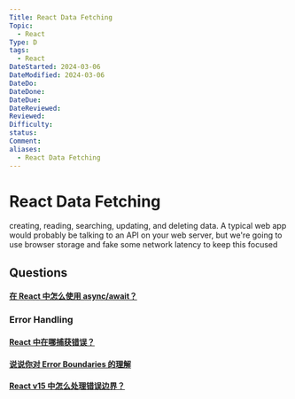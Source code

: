 ```yaml
---
Title: React Data Fetching
Topic:
  - React
Type: D
tags:
  - React
DateStarted: 2024-03-06
DateModified: 2024-03-06
DateDo:
DateDone:
DateDue:
DateReviewed:
Reviewed:
Difficulty:
status:
Comment:
aliases:
  - React Data Fetching
---
```


# React Data Fetching

creating, reading, searching, updating, and deleting data. A typical web app would probably be talking to an API on your web server, but we're going to use browser storage and fake some network latency to keep this focused

## Questions

#### [在 React 中怎么使用 async/await？](https://github.com/haizlin/fe-interview/issues/880)

### Error Handling

#### [React 中在哪捕获错误？](https://github.com/haizlin/fe-interview/issues/928)

#### [说说你对 Error Boundaries 的理解](https://github.com/haizlin/fe-interview/issues/701)

#### [React v15 中怎么处理错误边界？](https://github.com/haizlin/fe-interview/issues/859)
